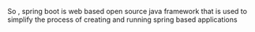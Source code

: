 So , spring boot is web based open source java framework that is used to 
simplify the process of creating and running spring based applications 
